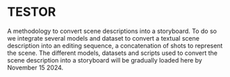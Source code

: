 # TESTOR
A methodology to convert scene descriptions into a storyboard. To do so we integrate several
models and dataset to convert a textual scene description into an editing sequence, a concatenation
of shots to represent the scene. The different models, datasets and scripts used to convert the
scene description into a storyboard will be gradually loaded here by November 15 2024. 
